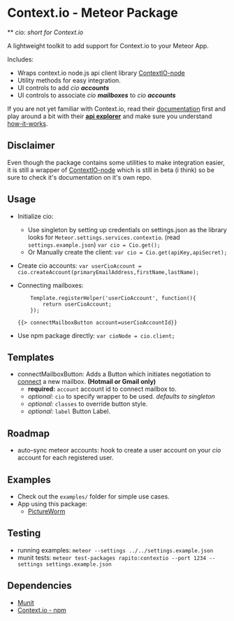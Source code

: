 # Context.io - Meteor Package

** *cio: short for Context.io*

A lightweight toolkit to add support for Context.io to your Meteor App.

Includes:

- Wraps context.io node.js api client library [ContextIO-node](https://github.com/ContextIO/ContextIO-node)
- Utility methods for easy integration.
- UI controls to add *cio* ***accounts***
- UI controls to associate *cio* ***mailboxes*** to *cio* ***accounts***

If you are not yet familiar with Context.io, read their [documentation](https://context.io/docs/2.0)
first and play around a bit with their [**api explorer**](https://console.context.io/) and make sure
you understand [how-it-works](https://context.io/how-it-works/connecting-mailboxes).

## Disclaimer

Even though the package contains some utilities to make integration easier, it is still a wrapper of [ContextIO-node](https://github.com/ContextIO/ContextIO-node)
 which is still in beta (i think) so be sure to check it's documentation on it's own repo.

## Usage

- Initialize cio:
    - Use singleton by setting up credentials on settings.json as the library looks for ```Meteor.settings.services.contextio```. (read ```settings.example.json```)
    ``` var cio = Cio.get(); ```
    - Or Manually create the client:
    ``` var cio = Cio.get(apiKey,apiSecret); ```

- Create cio accounts:
    ```var userCioAccount = cio.createAccount(primaryEmailAddress,firstName,lastName);```

- Connecting mailboxes:

    ```
        Template.registerHelper('userCioAccount', function(){
            return userCioAccount;
        });
    ```

    ```{{> connectMailboxButton account=userCioAccountId}}```

- Use npm package directly:
    ``` var cioNode = cio.client; ```

## Templates

- connectMailboxButton: Adds a Button which initiates negotiation to [connect](https://context.io/docs/2.0/connect_tokens) a new mailbox. **(Hotmail or Gmail only)**
    - **required:** ```account``` account id to connect mailbox to.
    - *optional:* ```cio``` to specify wrapper to be used. *defaults to singleton*
    - *optional:* ```classes``` to override button style.
    - *optional:* ```label``` Button Label.

## Roadmap

- auto-sync meteor accounts: hook to create a user account on your *cio* account for each registered user.

## Examples

- Check out the ```examples/``` folder for simple use cases.
- App using this package:
    - [PictureWorm](http://github.com/rapito/pictureworm)

## Testing

- running examples: ```meteor --settings ../../settings.example.json``` 
- munit tests: ```meteor test-packages rapito:contextio --port 1234 --settings settings.example.json```

## Dependencies

- [Munit](https://github.com/practicalmeteor/munit)
- [Context.io - npm](https://github.com/ContextIO/ContextIO-node)
